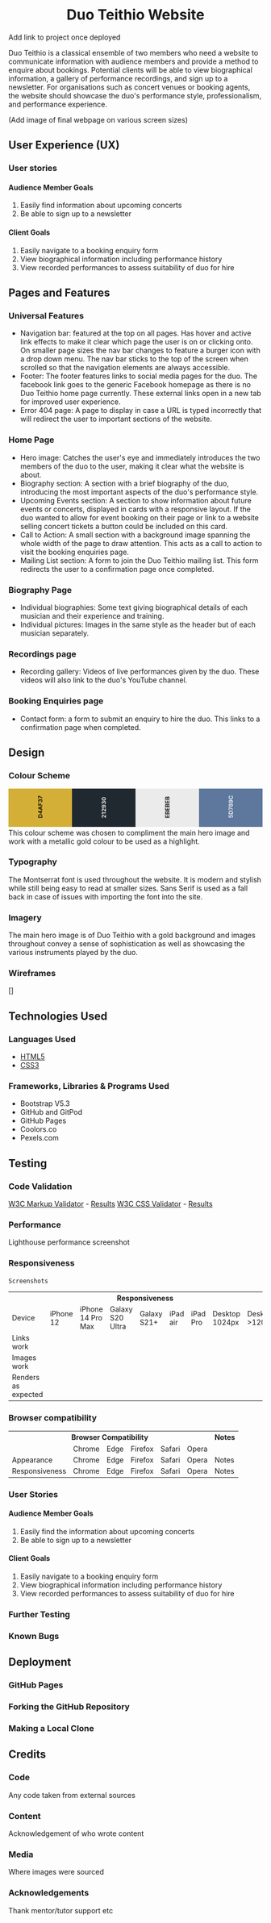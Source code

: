 <h1 align="center">Duo Teithio Website</h1>

Add link to project once deployed

Duo Teithio is a classical ensemble of two members who need a website to communicate information with audience members and provide a method to enquire about bookings. Potential clients will be able to view biographical information, a gallery of performance recordings, and sign up to a newsletter. For organisations such as concert venues or booking agents, the website should showcase the duo's performance style, professionalism, and performance experience. 

(Add image of final webpage on various screen sizes)

## User Experience (UX)

### User stories

#### Audience Member Goals
  1. Easily find information about upcoming concerts
  2. Be able to sign up to a newsletter

#### Client Goals
  1. Easily navigate to a booking enquiry form
  2. View biographical information including performance history
  3. View recorded performances to assess suitability of duo for hire

## Pages and Features
### Universal Features

  * Navigation bar: featured at the top on all pages. Has hover and active link effects to make it clear which page the user is on or clicking onto. On smaller page sizes the nav bar changes to feature a burger icon with a drop down menu. The nav bar sticks to the top of the screen when scrolled so that the navigation elements are always accessible.
  * Footer: The footer features links to social media pages for the duo. The facebook link goes to the generic Facebook homepage as there is no Duo Teithio home page currently. These external links open in a new tab for improved user experience.
  * Error 404 page: A page to display in case a URL is typed incorrectly that will redirect the user to important sections of the website.

### Home Page 

  * Hero image: Catches the user's eye and immediately introduces the two members of the duo to the user, making it clear what the website is about.
  * Biography section: A section with a brief biography of the duo, introducing the most important aspects of the duo's performance style.
  * Upcoming Events section: A section to show information about future events or concerts, displayed in cards with a responsive layout. If the duo wanted to allow for event booking on their page or link to a website selling concert tickets a button could be included on this card.
  * Call to Action: A small section with a background image spanning the whole width of the page to draw attention. This acts as a call to action to visit the booking enquiries page.
  * Mailing List section: A form to join the Duo Teithio mailing list. This form redirects the user to a confirmation page once completed.

### Biography Page

  * Individual biographies: Some text giving biographical details of each musician and their experience and training.
  * Individual pictures: Images in the same style as the header but of each musician separately.

### Recordings page

  * Recording gallery: Videos of live performances given by the duo. These videos will also link to the duo's YouTube channel.

### Booking Enquiries page

  * Contact form: a form to submit an enquiry to hire the duo. This links to a confirmation page when completed.

## Design
### Colour Scheme
  ![Colour scheme](./readme_assets/images/colour_scheme.png)
  This colour scheme was chosen to compliment the main hero image and work with a metallic gold colour to be used as a highlight.
### Typography
  The Montserrat font is used throughout the website. It is modern and stylish while still being easy to read at smaller sizes. Sans Serif is used as a fall back in case of issues with importing the font into the site.
### Imagery
  The main hero image is of Duo Teithio with a gold background and images throughout convey a sense of sophistication as well as showcasing the various instruments played by the duo.

### Wireframes

[]

## Technologies Used

  ### Languages Used

  *   [HTML5](https://en.wikipedia.org/wiki/HTML5)
  *   [CSS3](https://en.wikipedia.org/wiki/Cascading_Style_Sheets)

  ### Frameworks, Libraries & Programs Used
  
  * Bootstrap V5.3
  * GitHub and GitPod
  * GitHub Pages
  * Coolors.co
  * Pexels.com
  

## Testing
  ### Code Validation
   [W3C Markup Validator](https://jigsaw.w3.org/css-validator/#validate_by_input) - [Results](https://github.com/)
   [W3C CSS Validator](https://jigsaw.w3.org/css-validator/#validate_by_input) - [Results](https://github.com/)

  ### Performance
   Lighthouse performance screenshot

  ### Responsiveness
    Screenshots

<table>
  <tr>
    <th colspan="9">Responsiveness</th>
    <th>Notes</th>
  </tr>
  <tr>
    <td>Device</td>
    <td>iPhone 12</td>
    <td>iPhone 14 Pro Max</td>
    <td>Galaxy S20 Ultra</td>
    <td>Galaxy S21+</td>
    <td>iPad air</td>
    <td>iPad Pro</td>
    <td>Desktop 1024px</td>
    <td>Desktop >1200px</td>
    <td>Notes</td>
  </tr>
  <tr>
    <td>Links work</td>
  </tr>
  <tr>
    <td>Images work</td>
  </tr>
  <tr>
    <td>Renders as expected</td>
  </tr>
</table>
  
  ### Browser compatibility
<table>
  <tr>
    <th colspan="6">Browser Compatibility</th>
    <th>Notes</th>
  </tr>
  <tr>
    <td></td>
    <td>Chrome</td>
    <td>Edge</td>
    <td>Firefox</td>
    <td>Safari</td>
    <td>Opera</td>
    <td></td>
  </tr>
  <tr>
    <td>Appearance</td>
    <td>Chrome</td>
    <td>Edge</td>
    <td>Firefox</td>
    <td>Safari</td>
    <td>Opera</td>
    <td>Notes</td>
  </tr>
  <tr>
    <td>Responsiveness</td>
    <td>Chrome</td>
    <td>Edge</td>
    <td>Firefox</td>
    <td>Safari</td>
    <td>Opera</td>
    <td>Notes</td>
  </tr>
</table>

  ### User Stories
  #### Audience Member Goals
  1. Easily find the information about upcoming concerts
  2. Be able to sign up to a newsletter

#### Client Goals
  1. Easily navigate to a booking enquiry form
  2. View biographical information including performance history
  3. View recorded performances to assess suitability of duo for hire

  ### Further Testing

  ### Known Bugs

## Deployment

  ### GitHub Pages

  ### Forking the GitHub Repository

  ### Making a Local Clone

## Credits

  ### Code
  Any code taken from external sources

  ### Content
  Acknowledgement of who wrote content

  ### Media
  Where images were sourced

  ### Acknowledgements
  Thank mentor/tutor support etc